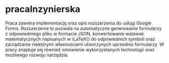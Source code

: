 # pracaInzynierska
Praca zawiera implementację oraz opis rozszerzenia do usługi Google Forms. Rozszerzenie to pozwala na automatyczne generowanie formularzy z odpowiedniego pliku w formacie JSON, konwertowanie wstawek matematycznych napisanych w \LaTeX{} do odpowiednich symboli oraz zarządzanie niektórymi własnościami utworzynych uprzednio formularzy. W pracy znajduje się również omówienie wykorzystanych technologii oraz możliwego rozwoju narzędzia.

